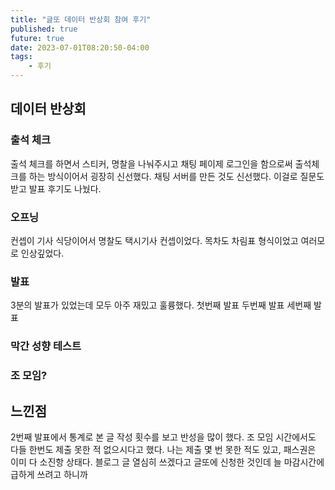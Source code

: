 ```yaml
---
title: "글또 데이터 반상회 참여 후기"
published: true
future: true
date: 2023-07-01T08:20:50-04:00
tags:
    - 후기
---
```


## 데이터 반상회
### 출석 체크
출석 체크를 하면서 스티커, 명찰을 나눠주시고 채팅 페이제 로그인을 함으로써 출석체크를 하는 방식이어서 굉장히 신선했다.
채팅 서버를 만든 것도 신선했다. 이걸로 질문도 받고 발표 후기도 나눴다.

### 오프닝
컨셉이 기사 식당이어서 명찰도 택시기사 컨셉이었다. 목차도 차림표 형식이었고 여러모로 인상깊었다.

### 발표
3분의 발표가 있었는데 모두 아주 재밌고 훌륭했다. 
첫번째 발표
두번째 발표
세번째 발표

### 막간 성향 테스트

### 조 모임?


## 느낀점
2번째 발표에서 통계로 본 글 작성 횟수를 보고 반성을 많이 했다. 
조 모임 시간에서도 다들 한번도 제출 못한 적 없으시다고 했다.
나는 제출 몇 번 못한 적도 있고, 패스권은 이미 다 소진항 상태다.
블로그 글 열심히 쓰겠다고 글또에 신청한 것인데 
늘 마감시간에 급하게 쓰려고 하니까 
